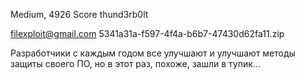 Medium, 4926 Score
thund3rb0lt

filexploit@gmail.com
5341a31a-f597-4f4a-b6b7-47430d62fa11.zip

Разработчики с каждым годом все улучшают и улучшают методы защиты своего ПО, но в этот раз, похоже, зашли в тупик…
